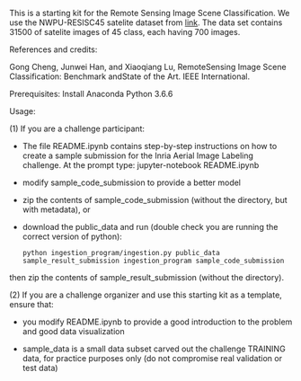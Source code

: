 This is a starting kit for the Remote Sensing Image Scene Classification. 
We use the NWPU-RESISC45 satelite dataset from [link](https://onedrive.live.com/?authkey=%21AHHNaHIlzp_IXjs&cid=5C5E061130630A68&id=5C5E061130630A68%21107&parId=5C5E061130630A68%21112&action=locate). The data set contains 31500 of satelite images of 45 class, each having 700 images.

References and credits: 

Gong Cheng,  Junwei Han,  and Xiaoqiang Lu,  RemoteSensing  Image  Scene  Classification:   Benchmark  andState of the Art. IEEE International.

Prerequisites:
Install Anaconda Python 3.6.6 

Usage:

(1) If you are a challenge participant:

- The file README.ipynb contains step-by-step instructions on how to create a sample submission for the Inria Aerial Image Labeling challenge. 
At the prompt type:
jupyter-notebook README.ipynb

- modify sample_code_submission to provide a better model

- zip the contents of sample_code_submission (without the directory, but with metadata), or

- download the public_data and run (double check you are running the correct version of python):

  `python ingestion_program/ingestion.py public_data sample_result_submission ingestion_program sample_code_submission`

then zip the contents of sample_result_submission (without the directory).

(2) If you are a challenge organizer and use this starting kit as a template, ensure that:

- you modify README.ipynb to provide a good introduction to the problem and good data visualization

- sample_data is a small data subset carved out the challenge TRAINING data, for practice purposes only (do not compromise real validation or test data)
